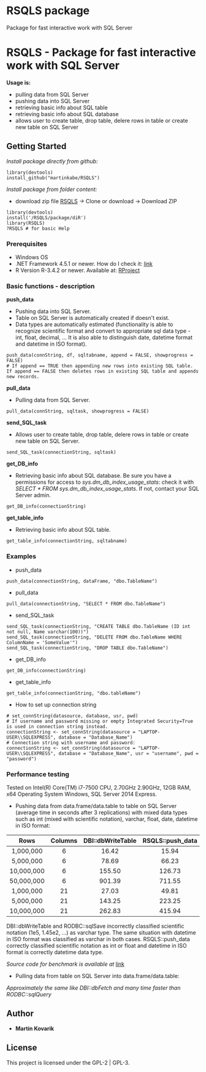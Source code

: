 # RSQLS package
Package for fast interactive work with SQL Server

# RSQLS - Package for fast interactive work with SQL Server

**Usage is:**
* pulling data from SQL Server
* pushing data into SQL Server
* retrieving basic info about SQL table
* retrieving basic info about SQL database
* allows user to create table, drop table, delere rows in table or create new table on SQL Server

## Getting Started

*Install package directly from github:*
```
library(devtools)
install_github("martinkabe/RSQLS")
```
*Install package from folder content:*
* download zip file [RSQLS](https://github.com/martinkabe/RSQLS/) -> Clone or download -> Download ZIP
```
library(devtools)
install('/RSQLS/package/diR')
library(RSQLS)
?RSQLS # for basic Help
```

### Prerequisites

* Windows OS
* .NET Framework 4.5.1 or newer. How do I check it: [link](https://docs.microsoft.com/en-us/dotnet/framework/migration-guide/how-to-determine-which-versions-are-installed/)
* R Version R-3.4.2 or newer. Available at: [RProject](https://www.r-project.org/)

### Basic functions - description

**push_data**
* Pushing data into SQL Server.
* Table on SQL Server is automatically created if doesn't exist. 
* Data types are automatically estimated (functionality is able to recognize scientific format and convert to appropriate sql data type - int, float, decimal, ... It is also able to distinguish date, datetime format and datetime in ISO format).
```
push_data(connString, df, sqltabname, append = FALSE, showprogress = FALSE)
# If append == TRUE then appending new rows into existing SQL table. If append == FALSE then deletes rows in existing SQL table and appends new records.
```

**pull_data**
* Pulling data from SQL Server.
```
pull_data(connString, sqltask, showprogress = FALSE)
```

**send_SQL_task**
* Allows user to create table, drop table, delere rows in table or create new table on SQL Server.
```
send_SQL_task(connectionString, sqltask)
```

**get_DB_info**
* Retrieving basic info about SQL database. Be sure you have a permissions for access to *sys.dm_db_index_usage_stats*: check it with *SELECT * FROM sys.dm_db_index_usage_stats*. If not, contact your SQL Server admin.
```
get_DB_info(connectionString)
```

**get_table_info**
* Retrieving basic info about SQL table.
```
get_table_info(connectionString, sqltabname)
```

### Examples
* push_data
```
push_data(connectionString, dataFrame, "dbo.TableName")
```
* pull_data
```
pull_data(connectionString, "SELECT * FROM dbo.TableName")
```

* send_SQL_task
```
send_SQL_task(connectionString, "CREATE TABLE dbo.TableName (ID int not null, Name varchar(100))")
send_SQL_task(connectionString, "DELETE FROM dbo.TableName WHERE ColumnName = 'SomeValue'")
send_SQL_task(connectionString, "DROP TABLE dbo.TableName")
```

* get_DB_info
```
get_DB_info(connectionString)
```

* get_table_info
```
get_table_info(connectionString, "dbo.tableName")
```

* How to set up connection string
```
# set_connString(datasource, database, usr, pwd)
# If username and password missing or empty Integrated Security=True is used in connection string instead.
connectionString <- set_connString(datasource = "LAPTOP-USER\\SQLEXPRESS", database = "Database_Name")
# Connection string with username and password:
connectionString <- set_connString(datasource = "LAPTOP-USER\\SQLEXPRESS", database = "Database_Name", usr = "username", pwd = "password")
```

### Performance testing
Tested on Intel(R) Core(TM) i7-7500 CPU, 2.70GHz 2.90GHz, 12GB RAM, x64 Operating System Windows, SQL Server 2014 Express.

* Pushing data from data.frame/data.table to table on SQL Server (average time in seconds after 3 replications) with mixed data types such as int (mixed with scientific notation), varchar, float, date, datetime in ISO format:

| Rows | Columns | DBI::dbWriteTable | RSQLS::push_data | RODBC::sqlSave |
| :---: | :---: | :---: | :---: | :---: |
| 1,000,000 | 6 | 16.42 | 15.94 | 319.10 |
| 5,000,000 | 6 | 78.69 | 66.23 | 1728.53 |
| 10,000,000 | 6 | 155.50 | 126.73 | NA |
| 50,000,000 | 6 | 901.39 | 711.55 | NA |
| 1,000,000 | 21 | 27.03 | 49.81 | NA |
| 5,000,000 | 21 | 143.25 | 223.25 | NA |
| 10,000,000 | 21 | 262.83 | 415.94 | NA |

DBI::dbWriteTable and RODBC::sqlSave incorrectly classified scientific notation (1e5, 1.45e2, ...) as varchar type. The same situation with datetime in ISO format was classified as varchar in both cases. RSQLS::push_data correctly classified scientific notation as int or float and datetime in ISO format is correctly datetime data type.

*Source code for benchmark is available at* [link](https://github.com/martinkabe/RSQLS/issues/6)

* Pulling data from table on SQL Server into data.frame/data.table:

*Approximately the same like DBI::dbFetch and many time faster than RODBC::sqlQuery*

## Author

* **Martin Kovarik**


## License

This project is licensed under the GPL-2 | GPL-3.
